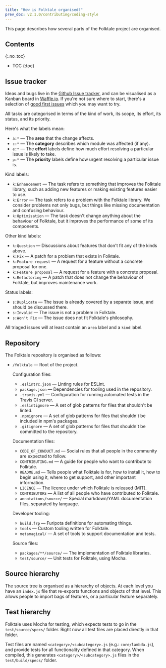 ```yaml
---
title: "How is Folktale organised?"
prev_doc: v2.1.0/contributing/coding-style
---
```


This page describes how several parts of the Folktale project are organised.


## Contents
{:.no_toc}

* TOC
{:toc}


## Issue tracker

Ideas and bugs live in the [Github Issue tracker](https://github.com/origamitower/folktale/issues), and can be
visualised as a Kanban board in [Waffle.io](waffle.io/origamitower/folktale).
If you're not sure where to start, there's a selection of [good first
issues](https://waffle.io/origamitower/folktale?label=e:Good%20First%20Issue)
which you may want to try.

All tasks are categorised in terms of the kind of work, its scope, its
effort, its status, and its priority. 

Here's what the labels mean:

  - `a:*` — The **area** that the change affects.
  - `c:*` — The **category** describes which module was affected (if any).
  - `e:*` — The **effort** labels define how much effort resolving a particular
    issue is likely to take.
  - `p:*` — The **priority** labels define how urgent resolving a particular
    issue is.

Kind labels:

  - `k:Enhancement` — The task refers to something that improves the Folktale
    library, such as adding new features or making existing features easier
    to use.
  - `k:Error` — The task refers to a problem with the Folktale library. We
    consider problems not only bugs, but things like missing documentation and
    confusing behaviour.
  - `k:Optimisation` — The task doesn't change anything about the behaviour of
    Folktale, but it improves the performance of some of its components.


Other kind labels:

  - `k:Question` — Discussions about features that don't fit any of the
    kinds above.
  - `k:Fix` — A patch for a problem that exists in Folktale.
  - `k:Feature request` — A request for a feature without a concrete proposal for one.
  - `k:Feature proposal` — A request for a feature with a concrete proposal.
  - `k:Refactoring` — A patch that does not change the behaviour of Folktale, but improves maintenance work.


Status labels:

  - `s:Duplicate` — The issue is already covered by a separate issue, and
    should be discussed there.
  - `s:Invalid` — The issue is not a problem in Folktale.
  - `s:Won't Fix` — The issue does not fit Folktale's philosophy.

All triaged issues will at least contain an `area` label and a `kind` label.


## Repository

The Folktale repository is organised as follows:

  - `/folktale` — Root of the project.

    Configuration files:

      - `.eslintrc.json`
         — Linting rules for ESLint.
      - `package.json`
        — Dependencies for tooling used in the repository.
      - `.travis.yml`
        — Configuration for running automated tests in the Travis CI server.
      - `.eslintignore`
        — A set of glob patterns for files that shouldn't be linted.
      - `.npmignore`
        — A set of glob patterns for files that shouldn't be included in npm's packages.
      - `.gitignore`
        — A set of glob patterns for files that shouldn't be committed to the repository.


    Documentation files:

      - `CODE_OF_CONDUCT.md`
        — Social rules that all people in the community are expected to follow.
      - `CONTRIBUTING.md`
        — A guide for people who want to contribute to Folktale.
      - `README.md`
        — Tells people what Folktale is for, how to install it, how to begin using it, where to get support, and other important information.
      - `LICENCE`
        — The licence under which Folktale is released (MIT).
      - `CONTRIBUTORS`
        — A list of all people who have contributed to Folktale.
      - `annotations/source/`
        — Special markdown/YAML documentation files, separated by language.



    Developer tooling:

      - `build.frp`
        — Furipota definitions for automating things.
      - `tools`
        — Custom tooling written for Folktale.
      - `metamagical/`
        — A set of tools to support documentation and tests.


    Source files:

      - `packages/**/source/`
        — The implementation of Folktale libraries.
      - `test/source/`
        — Unit tests for Folktale, using Mocha.


## Source hierarchy

The source tree is organised as a hierarchy of objects. At each level you have
an `index.js` file that re-exports functions and objects of that level. This
allows people to import bags of features, or a particular feature separately.


## Test hierarchy

Folktale uses Mocha for testing, which expects tests to go in the `test/source/specs/`
folder. Right now all test files are placed directly in that folder.

Test files are named `<category>/<subcategory>.js` (e.g.: `core/lambda.js`),
and provide tests for all functionality defined in that category. When compiled,
this generates `<category>/<subcategory>.js` files in the `test/build/specs/` folder.
